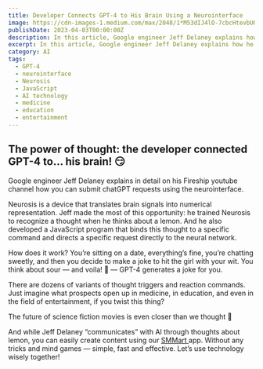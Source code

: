 ```yaml
---
title: Developer Connects GPT-4 to His Brain Using a Neurointerface
image: https://cdn-images-1.medium.com/max/2048/1*M53dIJ4lO-7cbcHtevbUOQ.jpeg
publishDate: 2023-04-03T00:00:00Z
description: In this article, Google engineer Jeff Delaney explains how he connected GPT-4 to his brain using a neurointerface called Neurosis. Jeff trained Neurosis to recognize a thought when he thinks about a lemon and developed a JavaScript program that binds this thought to a specific command and directs a specific request directly to the neural network. The post highlights the potential of this technology in various fields, such as medicine, education, and entertainment, and showcases the future of science fiction movies. Learn more about the power of thought and AI technology in this article.
excerpt: In this article, Google engineer Jeff Delaney explains how he connected GPT-4 to his brain using a neurointerface called Neurosis. Jeff trained Neurosis....
category: AI
tags:
  - GPT-4
  - neurointerface
  - Neurosis
  - JavaScript
  - AI technology
  - medicine
  - education
  - entertainment
---
```


## The power of thought: the developer connected GPT-4 to… his brain! 😏

Google engineer Jeff Delaney explains in detail on his Fireship youtube channel how you can submit chatGPT requests using the neurointerface.

Neurosis is a device that translates brain signals into numerical representation. Jeff made the most of this opportunity: he trained Neurosis to recognize a thought when he thinks about a lemon. And he also developed a JavaScript program that binds this thought to a specific command and directs a specific request directly to the neural network.

How does it work? You’re sitting on a date, everything’s fine, you’re chatting sweetly, and then you decide to make a joke to hit the girl with your wit. You think about sour — and voila! 🥳 — GPT-4 generates a joke for you.

There are dozens of variants of thought triggers and reaction commands. Just imagine what prospects open up in medicine, in education, and even in the field of entertainment, if you twist this thing?

The future of science fiction movies is even closer than we thought 👏

And while Jeff Delaney “communicates” with AI through thoughts about lemon, you can easily create content using our [SMMart ](https://www.smm.art/)app. Without any tricks and mind games — simple, fast and effective. Let’s use technology wisely together!
